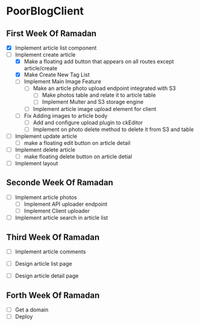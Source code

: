 # PoorBlogClient
## First Week Of Ramadan
- [x] Implement article list component
- [ ] Implement create article
    - [x] Make a floating add button that appears on all routes except article/create
    - [x] Make Create New Tag List
    - [ ] Implement Main Image Feature
      - [ ] Make an article photo upload endpoint integrated with S3
        - [ ] Make photos table and relate it to article table 
        - [ ] Implement Multer and S3 storage engine  
      - [ ] Implement article image upload element for client 
    - [ ] Fix Adding images to article body
        - [ ] Add and configure upload plugin to ckEditor
        - [ ] Implement on photo delete method to delete it from S3 and table
- [ ] Implement update article
    - [ ] make a floating edit button on article detail
- [ ] Implement delete article
    - [ ] make floating delete button on article detial
- [ ] Implement layout

## Seconde Week Of Ramadan
- [ ] Implement article photos
    - [ ] Implement API uploader endpoint
    - [ ] Implement Client uploader
- [ ] Implement article search in article list

## Third Week Of Ramadan
- [ ] Implement article comments
- [ ] Design article list page
- [ ] Design article detail page


## Forth Week Of Ramadan
- [ ] Get a domain
- [ ] Deploy